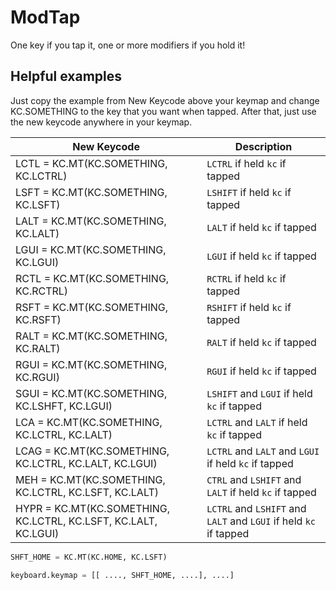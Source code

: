 # ModTap
One key if you tap it, one or more modifiers if you hold it!
 
 
## Helpful examples
Just copy the example from New Keycode above your keymap and change KC.SOMETHING to the key that you want when tapped.
After that, just use the new keycode anywhere in your keymap.

|New Keycode                                                    | Description                                                     |
|---------------------------------------------------------------|-----------------------------------------------------------------|
|LCTL = KC.MT(KC.SOMETHING, KC.LCTRL)                           |`LCTRL` if held `kc` if tapped                                   |
|LSFT = KC.MT(KC.SOMETHING, KC.LSFT)                            |`LSHIFT` if held `kc` if tapped                                  |
|LALT = KC.MT(KC.SOMETHING, KC.LALT)                            |`LALT` if held `kc` if tapped                                    |
|LGUI = KC.MT(KC.SOMETHING, KC.LGUI)                            |`LGUI` if held `kc` if tapped                                    |
|RCTL = KC.MT(KC.SOMETHING, KC.RCTRL)                           |`RCTRL` if held `kc` if tapped                                   |
|RSFT = KC.MT(KC.SOMETHING, KC.RSFT)                            |`RSHIFT` if held `kc` if tapped                                  |
|RALT = KC.MT(KC.SOMETHING, KC.RALT)                            |`RALT` if held `kc` if tapped                                    |
|RGUI = KC.MT(KC.SOMETHING, KC.RGUI)                            |`RGUI` if held `kc` if tapped                                    |
|SGUI = KC.MT(KC.SOMETHING, KC.LSHFT, KC.LGUI)                  |`LSHIFT` and `LGUI` if held `kc` if tapped                       |
|LCA = KC.MT(KC.SOMETHING, KC.LCTRL, KC.LALT)                   |`LCTRL` and `LALT` if held `kc` if tapped                        |
|LCAG = KC.MT(KC.SOMETHING, KC.LCTRL, KC.LALT, KC.LGUI)         |`LCTRL` and `LALT` and `LGUI` if held `kc` if tapped             |
|MEH = KC.MT(KC.SOMETHING, KC.LCTRL, KC.LSFT, KC.LALT)          |`CTRL` and `LSHIFT` and `LALT` if held `kc` if tapped            |
|HYPR = KC.MT(KC.SOMETHING, KC.LCTRL, KC.LSFT, KC.LALT, KC.LGUI)|`LCTRL` and `LSHIFT` and `LALT` and `LGUI` if held `kc` if tapped|

```python
SHFT_HOME = KC.MT(KC.HOME, KC.LSFT)

keyboard.keymap = [[ ...., SHFT_HOME, ....], ....]
```

